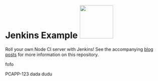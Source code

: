 # Jenkins Example <img src="https://raw.github.com/strongloop-community/jenkins-example/master/fake-status-icon.png" width="106px"/>

Roll your own Node CI server with Jenkins!  See the accompanying [blog](http://strongloop.com/strongblog/roll-your-own-node-js-ci-server-with-jenkins-part-1/) [posts](http://strongloop.com/strongblog/roll-your-own-node-js-ci-server-with-jenkins-part-2/) for more information on this repository.

fofo

PCAPP-123
dada
dudu
